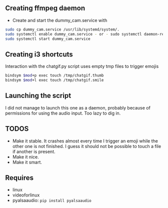 Creating ffmpeg daemon
----------------------

* Create and start the dummy_cam.service with 
``` bash
sudo cp dummy_cam.service /usr/lib/systemd/system/.
sudo systemctl enable dummy_cam.service - or - sudo systemctl daemon-reload
sudo systemctl start dummy_cam.service
```

Creating i3 shortcuts
---------------------
Interaction with the chatgif.py script uses empty tmp files to trigger emojis
``` bash
bindsym $mod+p exec touch /tmp/chatgif.thumb
bindsym $mod+l exec touch /tmp/chatgif.smile
```
Launching the script
--------------------
I did not manage to launch this one as a daemon, probably because of permissions for using the audio input. Too lazy to dig in.

TODOS
-----
* Make it stable. It crashes almost every time I trigger an emoji while the other one is not finished. I guess it should not be possible to touch a file if another is present.
* Make it nice.
* Make it smart.

Requires
--------
* linux
* videoforlinux
* pyalsaaudio: `pip install pyalsaaudio`
